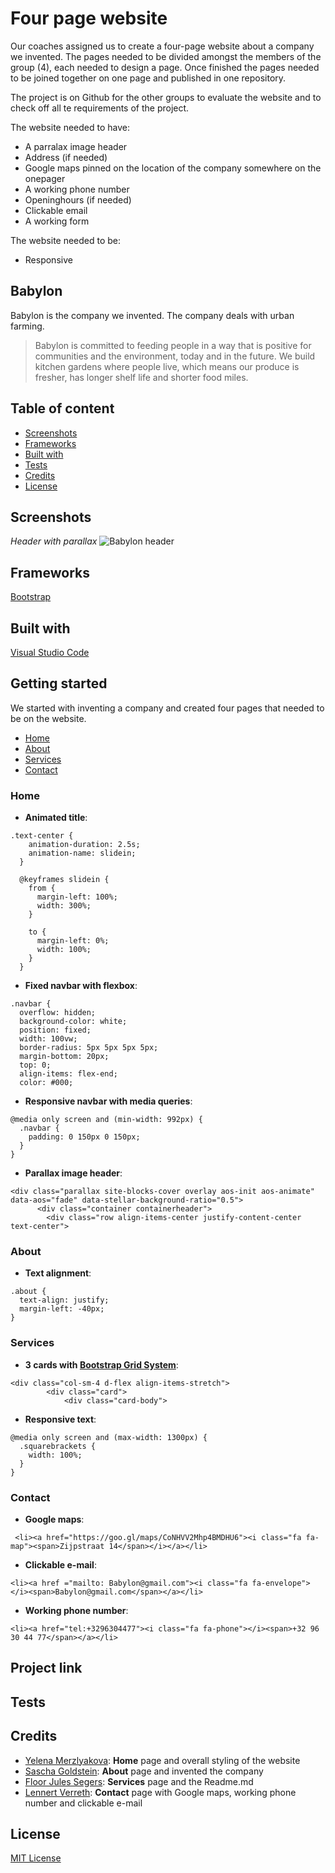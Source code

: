# Four page website
Our coaches assigned us to create a four-page website about a company we invented. The pages needed to be divided amongst the members of the group (4), each needed to design a page. Once finished the pages needed to be joined together on one page and published in one repository.

The project is on Github for the other groups to evaluate the website and to check off all te requirements of the project.

The website needed to have:
- A parralax image header
- Address (if needed)
- Google maps pinned on the location of the company somewhere on the onepager
- A working phone number
- Openinghours (if needed)
- Clickable email
- A working form

The website needed to be: 
- Responsive

## Babylon
Babylon is the company we invented. The company deals with urban farming.

> Babylon is committed to feeding people in a way that is positive for communities and the environment, today and in the future. We build kitchen gardens where people live, which means our produce is fresher, has longer shelf life and shorter food miles.



## Table of content
* [Screenshots](#screenshots)
* [Frameworks](#frameworks)
* [Built with](#built-with)
* [Tests](#tests)
* [Credits](#contribution)
* [License](#license)


## Screenshots

*Header with parallax*
![Babylon header](https://user-images.githubusercontent.com/49682756/57764882-a0a12280-7704-11e9-9154-d7a8d72cf26b.png)





## Frameworks
[Bootstrap](https://getbootstrap.com)

## Built with
[Visual Studio Code](https://code.visualstudio.com/)

## Getting started

We started with inventing a company and created four pages that needed to be on the website. 
* [Home](###home)
* [About](###about)
* [Services](###services)
* [Contact](###contact)

### Home 
- **Animated title**:
```
.text-center {
    animation-duration: 2.5s;
    animation-name: slidein;
  }
  
  @keyframes slidein {
    from {
      margin-left: 100%;
      width: 300%; 
    }
  
    to {
      margin-left: 0%;
      width: 100%;
    }
  }
  ```
  
- **Fixed navbar with flexbox**:

```
.navbar {
  overflow: hidden;
  background-color: white;
  position: fixed;
  width: 100vw;
  border-radius: 5px 5px 5px 5px;
  margin-bottom: 20px;
  top: 0;
  align-items: flex-end;
  color: #000;
  ```

- **Responsive navbar with media queries**:
```
@media only screen and (min-width: 992px) {
  .navbar {
    padding: 0 150px 0 150px;
  }
}
```

- **Parallax image header**:

```
<div class="parallax site-blocks-cover overlay aos-init aos-animate" data-aos="fade" data-stellar-background-ratio="0.5">
      <div class="container containerheader">
        <div class="row align-items-center justify-content-center text-center">
```

### About

- **Text alignment**:
```
.about {
  text-align: justify;
  margin-left: -40px;
}
```

### Services

- **3 cards with [Bootstrap Grid System](https://getbootstrap.com/docs/4.0/layout/grid/)**:

```
<div class="col-sm-4 d-flex align-items-stretch">
        <div class="card">
            <div class="card-body">

```

- **Responsive text**:
```
@media only screen and (max-width: 1300px) {
  .squarebrackets {
    width: 100%;
  }
}
```

### Contact

- **Google maps**:
```
 <li><a href="https://goo.gl/maps/CoNHVV2Mhp4BMDHU6"><i class="fa fa-map"><span>Zijpstraat 14</span></i></a></li>

```

- **Clickable e-mail**:
```
<li><a href ="mailto: Babylon@gmail.com"><i class="fa fa-envelope"></i><span>Babylon@gmail.com</span></a></li>

```

- **Working phone number**:
```
<li><a href="tel:+3296304477"><i class="fa fa-phone"></i><span>+32 96 30 44 77</span></a></li>

```



## Project link


## Tests



## Credits
* [Yelena Merzlyakova](https://github.com/YelenaMerzlyakova): **Home** page and overall styling of the website
* [Sascha Goldstein](https://github.com/SaschaGoldstein):  **About** page and invented the company
* [Floor Jules Segers](https://github.com/FloorJulesSegers): **Services** page and the Readme.md
* [Lennert Verreth](https://github.com/LennertVerreth): **Contact** page with Google maps, working phone number and clickable e-mail



## License
[MIT License](https://github.com/YelenaMerzlyakova/Babylon/blob/master/License.txt)
